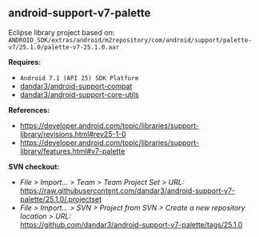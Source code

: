 ## android-support-v7-palette

Eclipse library project based on:<br/>
`ANDROID_SDK/extras/android/m2repository/com/android/support/palette-v7/25.1.0/palette-v7-25.1.0.aar`

**Requires:**
- `Android 7.1 (API 25) SDK Platform`
- [dandar3/android-support-compat](https://github.com/dandar3/android-support-compat/tree/25.1.0)
- [dandar3/android-support-core-utils](https://github.com/dandar3/android-support-core-utils/tree/25.1.0)

**References:**
- https://developer.android.com/topic/libraries/support-library/revisions.html#rev25-1-0
- https://developer.android.com/topic/libraries/support-library/features.html#v7-palette

**SVN checkout:**
- _File > Import... > Team > Team Project Set > URL:_<br/>
  https://raw.githubusercontent.com/dandar3/android-support-v7-palette/25.1.0/.projectset
- _File > Import... > SVN > Project from SVN > Create a new repository location > URL:_<br/> 
  https://github.com/dandar3/android-support-v7-palette/tags/25.1.0